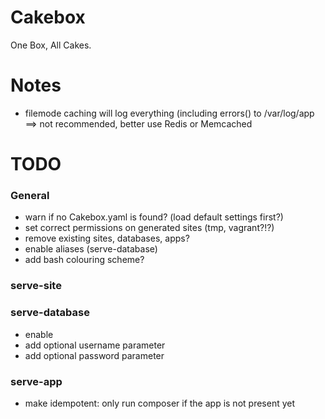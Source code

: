 Cakebox
=======

One Box, All Cakes.

# Notes

- filemode caching will log everything (including errors() to /var/log/app ==> not recommended, better use Redis or Memcached

# TODO

### General

- warn if no Cakebox.yaml is found? (load default settings first?)
- set correct permissions on generated sites (tmp, vagrant?!?)
- remove existing sites, databases, apps?
- enable aliases (serve-database)
- add bash colouring scheme?

### serve-site


### serve-database

- enable
- add optional username parameter
- add optional password parameter

### serve-app

- make idempotent: only run composer if the app is not present yet
